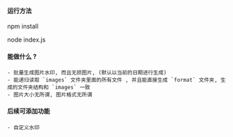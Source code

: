 #### 运行方法 

npm install 

node index.js

#### 能做什么 ?
	- 批量生成图片水印, 而且无损图片, (默认以当前的日期进行生成)
	- 能递归读取 `images` 文件夹里面的所有文件 , 并且能直接生成 `format` 文件夹, 生成的文件夹结构和 `images` 一致
	- 图片大小无所谓, 图片格式无所谓

#### 后续可添加功能
	- 自定义水印